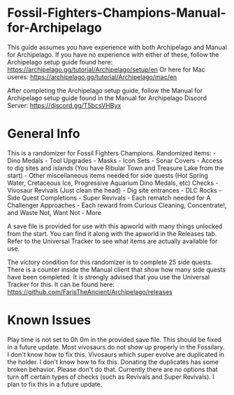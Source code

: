# Fossil-Fighters-Champions-Manual-for-Archipelago

This guide assumes you have experience with both Archipelago and Manual for Archipelago. If you have no experience with either of these, follow the Archipelago setup guide found here:
https://archipelago.gg/tutorial/Archipelago/setup/en
Or here for Mac useres:
https://archipelago.gg/tutorial/Archipelago/mac/en

After completing the Archipelago setup guide, follow the Manual for Archipelago setup guide found in the Manual for Archipelago Discord Server:
https://discord.gg/T5bcsVHByx

# General Info
This is a randomizer for Fossil Fighters Champions.
     Randomized items:
     - Dino Medals
     - Tool Upgrades
     - Masks
     - Icon Sets
     - Sonar Covers
     - Access to dig sites and islands (You have Ribular Town and Treasure Lake from the start)
     - Other miscellaneous items needed for side quests (Hot Spring Water, Cretaceous Ice, Progressive Aquarium Dino Medals, etc)
     Checks
     - Vivosaur Revivals (Just clean the head)
     - Dig site entrances
     - DLC Rocks
     - Side Quest Completions
     - Super Revivals
     - Each rematch needed for A Challenger Approaches
     - Each reward from Curious Cleaning, Concentrate!, and Waste Not, Want Not
     - More

A save file is provided for use with this apworld with many things unlocked from the start. You can find it along with the apworld in the Releases tab. Refer to the Universal Tracker to see what items are actually available for use.

The victory condition for this randomizer is to complete 25 side quests. There is a counter inside the Manual client that show how many side quests have been completed. 
It is strongly advised that you use the Universal Tracker for this. It can be found here:
https://github.com/FarisTheAncient/Archipelago/releases

# Known Issues
Play time is not set to 0h 0m in the provided save file. This should be fixed in a future update.
Most vivosaurs do not show up properly in the Fossilary. I don't know how to fix this.
Vivosaurs which super evolve are duplicated in the holder. I don't know how to fix this. Donating the duplicates has some broken behavior. Please don't do that.
Currently there are no options that turn off certain types of checks (such as Revivals and Super Revivals). I plan to fix this in a future update.
